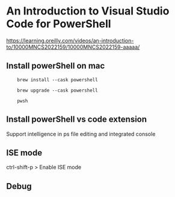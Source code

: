 # An Introduction to Visual Studio Code for PowerShell
https://learning.oreilly.com/videos/an-introduction-to/10000MNCS2022159/10000MNCS2022159-aaaaa/


## Install powerShell on mac
```
    brew install --cask powershell

    brew upgrade --cask powershell

    pwsh
```

## Install powerShell vs code extension
Support intelligence in ps file editing and integrated console

## ISE mode
ctrl-shift-p > Enable ISE mode


## Debug
